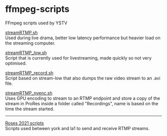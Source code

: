 # ffmpeg-scripts
FFmpeg scripts used by YSTV

[streamRTMP.sh](streamRTMP.sh)  
Used during live drama, better low latency performance but heavier load on the streaming computer.

[streamRTMP_low.sh](streamRTMP_low.sh)  
Script that is currently used for livestreaming, made quickly so not very optimised.

[streamRTMP_record.sh](streamRTMP_record.sh)  
Script based on stream-low that also dumps the raw video stream to an .avi file.

[streamRTMP_nvenc.sh](streamRTMP_nvenc.sh)  
Uses GPU encoding to stream to an RTMP endpoint and store a copy of the stream in ProRes inside a folder called "Recordings", name is based on the time the stream started.

-------

[Roses 2021 scripts](Roses/)  
Scripts used between york and la1 to send and receive RTMP streams.
